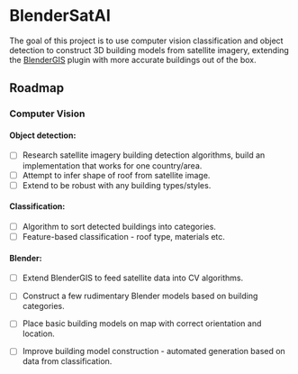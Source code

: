 # BlenderSatAI
The goal of this project is to use computer vision classification and object detection to construct 3D building models from satellite imagery, extending the [BlenderGIS](https://github.com/domlysz/BlenderGIS) plugin with more accurate buildings out of the box.

## Roadmap
### Computer Vision
#### Object detection:
 * [ ] Research satellite imagery building detection algorithms, build an implementation that works for one country/area.
 * [ ] Attempt to infer shape of roof from satellite image.
 * [ ] Extend to be robust with any building types/styles.

#### Classification:
 * [ ] Algorithm to sort detected buildings into categories.
 * [ ] Feature-based classification - roof type, materials etc.

#### Blender:
 * [ ] Extend BlenderGIS to feed satellite data into CV algorithms.
 * [ ] Construct a few rudimentary Blender models based on building categories.
 * [ ] Place basic building models on map with correct orientation and location.
 * [ ] Improve building model construction - automated generation based on data from classification.

